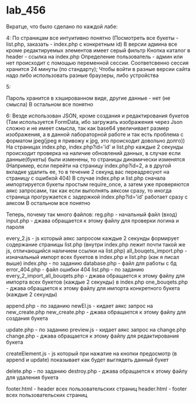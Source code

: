# lab_456
Вкратце, что было сделано по каждой лабе:

4:
По страницам все интуитивно понятно (Посмотреть все букеты - list.php, заказать - index.php с конкретным id)
В версии админа все кроме редактируемых элементов имеет серый фильтр
Кнопка каталог в header - ссылка на index.php
Определение пользователь - админ или нет происходит с помощью переменной сессии. Соответсвенно сессия хранится 24 минуты (по стандарту);
Чтобы войти в разные версии сайта надо либо использовать разные браузеры, либо устройства

5:

Пароль хранится в хэшированном виде, другие данные - нет (не смысла)
В остальном все понятно

6:
Везде использован JSON, кроме создания и редактирования букетов (Там используется FormData, ибо загружать изображения через Json сложно и не имеет смысла, так как base64 увеличивает размер изображения, а в данной лабораторной работе и так есть проблема с форматом jpeg(jpeg я привожу к jpg, это происходит довольно долго))
На страницах index.php, index.php?id='id' и list.php каждые 2 секунды происходит проверка на наличие обновлений данных, в случае если данные(букеты) были изменены, то страницы динамически изменятся (Например, если перейти на страницу index.php?id=2, а в другой вкладке удалить ее, то в течение 2 секунд вас переадресуют на страницу c ошибкой 404)
В случае index.php и list.php сначала импортируется букеты простым require_once, а затем уже проверяются аякс запросами, так как если выполнять аяксом сразу, то иногда страница прогружается с задержкой
index.php?id='id' работает сразу с аяксом
В остальном все понятно

Теперь, почему так много файлов:
reg.php - начальный файл (вход)
input.php - джава обращается к этому файлу для проверки логина и пароля

every_2.js - js который аякс запросом каждые 2 секунды формирует содержание страницы list.php (внутри index.php лежит почти такой же js, отличающийся наличием ссылки на list.php)
all_bouqets_import.php - изначальный импорт всех букетов в index.php и list.php (как я писал выше)
index.php - по заданию 
database.php - файл для работы с бд
error_404.php - файл ошибки 404
list.php - по заданию
every_2_import_all_bouqets.php - джава обращается к этому файлу для импорта всех букетов (каждые 2 секунды) в index.php
one_bouqets.php - джава обращается к этому файлу для импорта конкретного букета (каждые 2 секунды)

append.php - по заданию
newEl.js - кидает аякс запрос на new_create.php
new_create.php - джава обращается к этому файлу для создания букета

update.php - по заданию
preview.js - кидает аякс запрос на change.php
change.php - джава обращается к этому файлу для редактирования букета

createElement.js - js который при нажатие на кнопки предосмотр (в append и update) показывает как будет выглядеть данный букет

delete.php - по заданию
destroy.php - джава обращается к этому файлу для удаления букета

footer.html - header всех пользовательских страниц
header.html - footer всех пользовательских страниц
